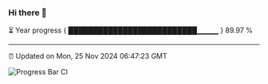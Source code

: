### Hi there 👋

⏳ Year progress { ██████████████████████████▁▁▁▁ } 89.97 %

---

⏰ Updated on Mon, 25 Nov 2024 06:47:23 GMT

![Progress Bar CI](https://github.com/IshwaranRudhara/GIT-ACTION/workflows/Progress%20Bar%20CI/badge.svg)
